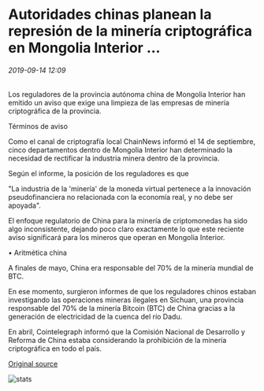 # Autoridades chinas planean la represión de la minería criptográfica en Mongolia Interior ...

###### 2019-09-14 12:09

Los reguladores de la provincia autónoma china de Mongolia Interior han emitido un aviso que exige una limpieza de las empresas de minería criptográfica de la provincia.

Términos de aviso

Como el canal de criptografía local ChainNews informó el 14 de septiembre, cinco departamentos dentro de Mongolia Interior han determinado la necesidad de rectificar la industria minera dentro de la provincia.

Según el informe, la posición de los reguladores es que

"La industria de la 'minería' de la moneda virtual pertenece a la innovación pseudofinanciera no relacionada con la economía real, y no debe ser apoyada".

El enfoque regulatorio de China para la minería de criptomonedas ha sido algo inconsistente, dejando poco claro exactamente lo que este reciente aviso significará para los mineros que operan en Mongolia Interior.

• Aritmética china

A finales de mayo, China era responsable del 70% de la minería mundial de BTC.

En ese momento, surgieron informes de que los reguladores chinos estaban investigando las operaciones mineras ilegales en Sichuan, una provincia responsable del 70% de la minería Bitcoin (BTC) de China gracias a la generación de electricidad de la cuenca del río Dadu.

En abril, Cointelegraph informó que la Comisión Nacional de Desarrollo y Reforma de China estaba considerando la prohibición de la minería criptográfica en todo el país.

[Original source](https://cointelegraph.com/news/chinese-authorities-plan-crackdown-on-crypto-mining-in-inner-mongolia)

![stats](https://c.statcounter.com/11760860/0/a89fa40b/1/ "stats")